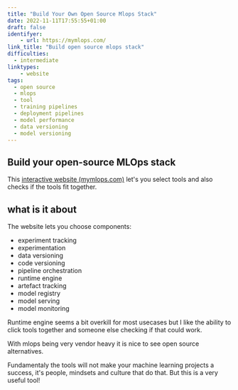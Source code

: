 ```yaml
---
title: "Build Your Own Open Source Mlops Stack"
date: 2022-11-11T17:55:55+01:00
draft: false
identifyer:
    - url: https://mymlops.com/
link_title: "Build open source mlops stack"
difficulties:
  - intermediate
linktypes:
    - website
tags:
  - open source
  - mlops
  - tool
  - training pipelines
  - deployment pipelines
  - model performance
  - data versioning
  - model versioning
---
```


## Build your open-source MLOps stack

This [interactive website (mymlops.com)](https://mymlops.com/) let's you select tools and also checks if the tools fit together. 

## what is it about
The website lets you choose components:
- experiment tracking
- experimentation
- data versioning
- code versioning
- pipeline orchestration
- runtime engine
- artefact tracking
- model registry
- model serving
- model monitoring

Runtime engine seems a bit overkill for most usecases but I like the ability to click tools together and someone else checking if that could work. 

With mlops being very vendor heavy it is nice to see open source alternatives. 

Fundamentaly the tools will not make your machine learning projects a success, it's people, mindsets and culture that do that. But this is a very useful tool!